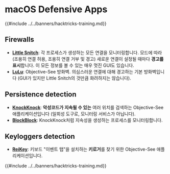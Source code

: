# macOS Defensive Apps

{{#include ../../banners/hacktricks-training.md}}

## Firewalls

- [**Little Snitch**](https://www.obdev.at/products/littlesnitch/index.html): 각 프로세스가 생성하는 모든 연결을 모니터링합니다. 모드에 따라 (조용히 연결 허용, 조용히 연결 거부 및 경고) 새로운 연결이 설정될 때마다 **경고를 표시**합니다. 이 모든 정보를 볼 수 있는 매우 멋진 GUI도 있습니다.
- [**LuLu**](https://objective-see.org/products/lulu.html): Objective-See 방화벽. 의심스러운 연결에 대해 경고하는 기본 방화벽입니다 (GUI가 있지만 Little Snitch의 것만큼 화려하지는 않습니다).

## Persistence detection

- [**KnockKnock**](https://objective-see.org/products/knockknock.html): **악성코드가 지속될 수 있는** 여러 위치를 검색하는 Objective-See 애플리케이션입니다 (일회성 도구로, 모니터링 서비스가 아닙니다).
- [**BlockBlock**](https://objective-see.org/products/blockblock.html): KnockKnock처럼 지속성을 생성하는 프로세스를 모니터링합니다.

## Keyloggers detection

- [**ReiKey**](https://objective-see.org/products/reikey.html): 키보드 "이벤트 탭"을 설치하는 **키로거**를 찾기 위한 Objective-See 애플리케이션입니다. 

{{#include ../../banners/hacktricks-training.md}}
